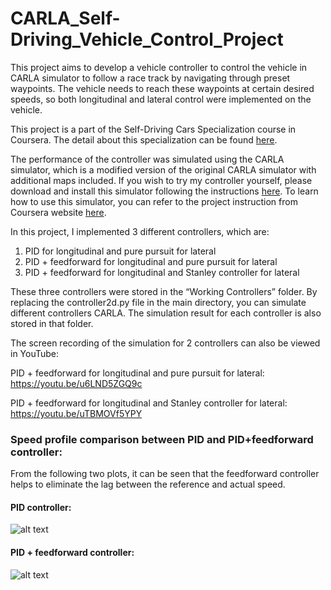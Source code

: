 # CARLA_Self-Driving_Vehicle_Control_Project
This project aims to develop a vehicle controller to control the vehicle in CARLA simulator to follow a race track by navigating through preset waypoints. The vehicle needs to reach these waypoints at certain desired speeds, so both longitudinal and lateral control were implemented on the vehicle.

This project is a part of the Self-Driving Cars Specialization course in Coursera. The detail about this specialization can be found [here](https://www.coursera.org/specializations/self-driving-cars).

The performance of the controller was simulated using the CARLA simulator, which is a modified version of the original CARLA simulator with additional maps included. If you wish to try my controller yourself, please download and install this simulator following the instructions [here](https://www.coursera.org/learn/intro-self-driving-cars/supplement/pGdcu/carla-installation-guide). To learn how to use this simulator, you can refer to the project instruction from Coursera website [here](https://www.coursera.org/learn/intro-self-driving-cars/programming/ac8R5/final-project-self-driving-vehicle-control).

In this project, I implemented 3 different controllers, which are:
1. PID for longitudinal and pure pursuit for lateral
2. PID + feedforward for longitudinal and pure pursuit for lateral
3. PID + feedforward for longitudinal and Stanley controller for lateral

These three controllers were stored in the “Working Controllers” folder. By replacing the controller2d.py file in the main directory, you can simulate different controllers CARLA. The simulation result for each controller is also stored in that folder.

The screen recording of the simulation for 2 controllers can also be viewed in YouTube:

PID + feedforward for longitudinal and pure pursuit for lateral: https://youtu.be/u6LND5ZGQ9c

PID + feedforward for longitudinal and Stanley controller for lateral: https://youtu.be/uTBMOVf5YPY

### Speed profile comparison between PID and PID+feedforward controller: ###

From the following two plots, it can be seen that the feedforward controller helps to eliminate the lag between the reference and actual speed.

#### PID controller: ####

![alt text](https://github.com/yymmaa0000/CARLA_Self-Driving_Vehicle_Control_Project/blob/master/Working%20Controllers/PID%20and%20Pure%20Pursuit/controller_output/Speed%20Profiles.png)

#### PID + feedforward controller: ####

![alt text](https://github.com/yymmaa0000/CARLA_Self-Driving_Vehicle_Control_Project/blob/master/Working%20Controllers/PID%20%2B%20feedforward%20and%20Pure%20Pursuit/controller_output/Speed%20Profiles.png)
